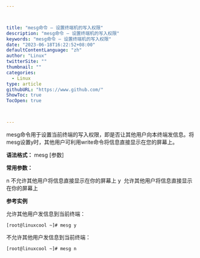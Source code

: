 ```yaml
---



title: "mesg命令 – 设置终端机的写入权限"
description: "mesg命令 – 设置终端机的写入权限"
keywords: "mesg命令 – 设置终端机的写入权限"
date: "2023-06-18T16:22:52+08:00"
defaultContentLanguage: "zh"
author: "Linux"
twitterSite: ""
thumbnail: ""
categories:
  - Linux
type: article
githubURL: "https://www.github.com/"
ShowToc: true
TocOpen: true



---
```


mesg命令用于设置当前终端的写入权限，即是否让其他用户向本终端发信息。将mesg设置y时，其他用户可利用write命令将信息直接显示在您的屏幕上。

**语法格式：** mesg [参数]

**常用参数：**

n 不允许其他用户将信息直接显示在你的屏幕上 y  允许其他用户将信息直接显示在你的屏幕上

**参考实例**

允许其他用户发信息到当前终端：

```
[root@linuxcool ~]# mesg y
```

不允许其他用户发信息到当前终端：

```
[root@linuxcool ~]# mesg n
```